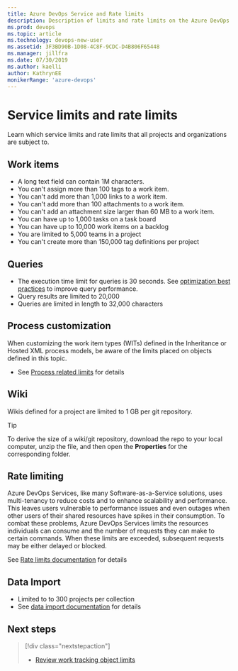 ```yaml
---
title: Azure DevOps Service and Rate limits
description: Description of limits and rate limits on the Azure DevOps service
ms.prod: devops
ms.topic: article
ms.technology: devops-new-user
ms.assetid: 3F3BD90B-1D08-4C8F-9CDC-D4B806F65448
ms.manager: jillfra
ms.date: 07/30/2019
ms.author: kaelli
author: KathrynEE
monikerRange: 'azure-devops'
---
```


# Service limits and rate limits

Learn which service limits and rate limits that all projects and organizations are subject to.

## Work items
- A long text field can contain 1M characters.
- You can't assign more than 100 tags to a work item.
- You can't add more than 1,000 links to a work item.
- You can't add more than 100 attachments to a work item.
- You can't add an attachment size larger than 60 MB to a work item.
- You can have up to 1,000 tasks on a task board
- You can have up to 10,000 work items on a backlog
- You are limited to 5,000 teams in a project
- You can't create more than 150,000 tag definitions per project

## Queries
- The execution time limit for queries is 30 seconds. See [optimization best practices](../integrate/concepts/integration-bestpractices.md#optimize-queries) to improve query performance.
- Query results are limited to 20,000
- Queries are limited in length to 32,000 characters

## Process customization

When customizing the work item types (WITs) defined in the Inheritance or Hosted XML process models, be aware of the limits placed on objects defined in this topic. 

- See [Process related limits](../organizations/settings/work/object-limits.md) for details
 
## Wiki

Wikis defined for a project are limited to 1 GB per git repository. 

> [!TIP]    
> To derive the size of a wiki/git repository, download the repo to your local computer, unzip the file, and then open the **Properties** for the corresponding folder.  

## Rate limiting
Azure DevOps Services, like many Software-as-a-Service solutions, uses multi-tenancy to reduce costs and to enhance scalability and performance. This leaves users vulnerable to performance issues and even outages when other users of their shared resources have spikes in their consumption. To combat these problems, Azure DevOps Services limits the resources individuals can consume and the number of requests they can make to certain commands. When these limits are exceeded, subsequent requests may be either delayed or blocked.

See [Rate limits documentation](../integrate/concepts/rate-limits.md) for details

## Data Import
- Limited to to 300 projects per collection
- See [data import documentation](../migrate/index.md) for details

## Next steps 

> [!div class="nextstepaction"]
> - [Review work tracking object limits](../organizations/settings/work/object-limits.md)